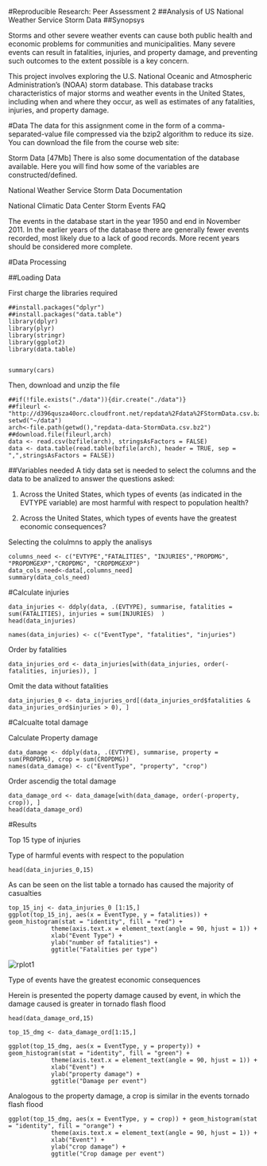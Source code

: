 #Reproducible Research: Peer Assessment 2
##Analysis of US National Weather Service Storm Data
##Synopsys

Storms and other severe weather events can cause both public health and economic problems for communities and municipalities. Many severe events can result in fatalities, injuries, and property damage, and preventing such outcomes to the extent possible is a key concern.

This project involves exploring the U.S. National Oceanic and Atmospheric Administration’s (NOAA) storm database. This database tracks characteristics of major storms and weather events in the United States, including when and where they occur, as well as estimates of any fatalities, injuries, and property damage.


#Data
The data for this assignment come in the form of a comma-separated-value file compressed via the bzip2 algorithm to reduce its size. You can download the file from the course web site:

Storm Data [47Mb] There is also some documentation of the database available. Here you will find how some of the variables are constructed/defined.

National Weather Service Storm Data Documentation

National Climatic Data Center Storm Events FAQ

The events in the database start in the year 1950 and end in November 2011. In the earlier years of the database there are generally fewer events recorded, most likely due to a lack of good records. More recent years should be considered more complete.

#Data Processing

##Loading Data

First charge the libraries required
```{r, echo=FALSE}
##install.packages("dplyr")
##install.packages("data.table")
library(dplyr)
library(plyr)
library(stringr)
library(ggplot2)
library(data.table)


summary(cars)
```
Then, download and unzip the file

```{r, echo=FALSE}
##if(!file.exists("./data")){dir.create("./data")}
##fileurl <- "http://d396qusza40orc.cloudfront.net/repdata%2Fdata%2FStormData.csv.bz2"
setwd("~/data")
arch<-file.path(getwd(),"repdata-data-StormData.csv.bz2")  
##download.file(fileurl,arch)
data <- read.csv(bzfile(arch), stringsAsFactors = FALSE)
data <- data.table(read.table(bzfile(arch), header = TRUE, sep = ",",stringsAsFactors = FALSE))

```

##Variables needed
A tidy data set is needed to select the columns and the data to be analized to answer the questions asked:

1. Across the United States, which types of events (as indicated in the EVTYPE variable) are most harmful with respect to population health?

2. Across the United States, which types of events have the greatest economic consequences?


Selecting the colulmns to apply the analisys

```{r}
columns_need <- c("EVTYPE","FATALITIES", "INJURIES","PROPDMG", "PROPDMGEXP","CROPDMG", "CROPDMGEXP")   
data_cols_need<-data[,columns_need]
summary(data_cols_need)
```

#Calculate injuries

```{r}
data_injuries <- ddply(data, .(EVTYPE), summarise, fatalities = sum(FATALITIES), injuries = sum(INJURIES)  )
head(data_injuries)

names(data_injuries) <- c("EventType", "fatalities", "injuries")
```

Order by fatalities
```{r}
data_injuries_ord <- data_injuries[with(data_injuries, order(-fatalities, injuries)), ]
```

Omit the data without fatalities


```{r}
data_injuries_0 <- data_injuries_ord[(data_injuries_ord$fatalities & data_injuries_ord$injuries > 0), ] 
```

#Calcualte total damage

Calculate Property damage

```{r}
data_damage <- ddply(data, .(EVTYPE), summarise, property = sum(PROPDMG), crop = sum(CROPDMG))
names(data_damage) <- c("EventType", "property", "crop")
```

Order ascendig the total damage

```{r}
data_damage_ord <- data_damage[with(data_damage, order(-property, crop)), ] 
head(data_damage_ord)
```


#Results


Top 15 type of injuries

Type of harmful events with respect to the population

```{r}
head(data_injuries_0,15)
```

As can be seen on the list table a tornado has caused the majority of casualties

```{r}
top_15_inj <- data_injuries_0 [1:15,]
ggplot(top_15_inj, aes(x = EventType, y = fatalities)) + geom_histogram(stat = "identity", fill = "red") + 
            theme(axis.text.x = element_text(angle = 90, hjust = 1)) + 
            xlab("Event Type") + 
            ylab("number of fatalities") + 
            ggtitle("Fatalities per type")
```
![rplot1](https://cloud.githubusercontent.com/assets/10600024/7790129/e2e4ce3e-026a-11e5-8226-4e15be004877.png)

Type of events have the greatest economic consequences

Herein is presented the poperty damage caused by event, in which the damage caused is greater in tornado flash flood

```{r}
head(data_damage_ord,15)

top_15_dmg <- data_damage_ord[1:15,]
```


```{r, echo=FALSE}
ggplot(top_15_dmg, aes(x = EventType, y = property)) + geom_histogram(stat = "identity", fill = "green") + 
            theme(axis.text.x = element_text(angle = 90, hjust = 1)) + 
            xlab("Event") + 
            ylab("property damage") + 
            ggtitle("Damage per event")
```

Analogous to the property damage, a crop is similar in the events tornado flash flood

```{r, echo=FALSE}
ggplot(top_15_dmg, aes(x = EventType, y = crop)) + geom_histogram(stat = "identity", fill = "orange") + 
            theme(axis.text.x = element_text(angle = 90, hjust = 1)) + 
            xlab("Event") + 
            ylab("crop damage") + 
            ggtitle("Crop damage per event")
```



